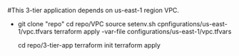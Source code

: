 #This 3-tier application depends on us-east-1 region VPC.

* git clone "repo"
  cd repo/VPC 
  source setenv.sh cpnfigurations/us-east-1/vpc.tfvars
  terraform apply -var-file configurations/us-east-1/vpc.tfvars


  cd repo/3-tier-app
  terraform init 
  terraform apply

  